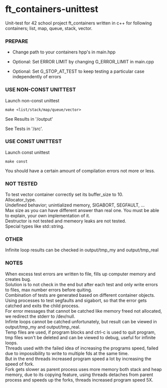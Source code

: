 # ft_containers-unittest
Unit-test for 42 school project ft_containers written in c++ for following containers; list, map, queue, stack, vector.

### PREPARE

* Change path to your containers hpp's in main.hpp

* Optional: Set ERROR LIMIT by changing G_ERROR_LIMIT in main.cpp

* Optional: Set G_STOP_AT_TEST to keep testing a particular case independently of errors

### USE NON-CONST UNITTEST
Launch non-const unittest
```
make <list/stack/map/queue/vector>
```
See Results in '/output'

See Tests in '/src'.

### USE CONST UNITTEST
Launch const unittest
```
make const
```
You should have a certain amount of compilation errors not more or less.

### NOT TESTED
To test vector container correctly set its buffer_size to 10.<br>
Allocator_type.<br>
Undefined behavior; unintialized memory, SIGABORT, SEGFAULT, ...<br>
Max size as you can have different answer than real one. You must be able to explain, your own implementation of it.<br>
Destructor is not tested and memeory leaks are not tested.<br>
Special types like std::string.

### OTHER
Infinite loop results can be checked in output/tmp_my and output/tmp_real

### NOTES
When excess test errors are written to file, fills up computer memory and creates bug.<br>
Solution is to not check in the end but after each test and only write errors to files, max number errors before quiting.<br>
Combination of tests are generated based on different container objects.<br>
Using processes to test segfaults and sigabort, so that the error gets catched and exits the child process.<br>
For error messages that cannot be catched like memory freed not allocated, we redirect the stderr to /dev/null.<br>
Infinte loops cannot be catched unfortunately, but result can be viewed in output/tmp_my and output/tmp_real.<br>
Temp files are used, if program blocks and ctrl-c is used to quit program, tmp files won't be deleted and can be viewed to debug, useful for infinite loops.<br>
Threads used with the failed idea of increasing the programs speed, failed due to impossibility to write to multiple fds at the same time.<br>
But in the end threads increased program speed a lot by increasing the speed of fork.<br>
Fork gets slower as parent process uses more memory both stack and heap memory, due to its copying feature, using threads detaches from parent process and speeds up the forks, threads increased program speed 5X.
